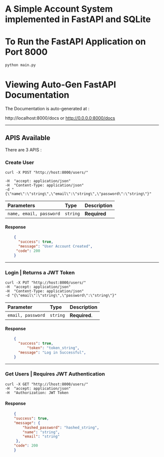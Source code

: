 # A Simple Account System implemented in FastAPI and SQLite

# To Run the FastAPI Application on Port 8000

```python
python main.py

```

# Viewing Auto-Gen FastAPI Documentation

The Documentation is auto-generated at :

http://localhost:8000/docs 
or
http://0.0.0.0:8000/docs

---

## APIS Available

There are 3 APIS :

### Create User
```http
curl -X POST "http://host:8000/users/" 

-H  "accept: application/json" 
-H  "Content-Type: application/json" 
-d "{\"name\":\"string\",\"email\":\"string\",\"password\":\"string\"}"
```

| Parameters | Type | Description |
| :--- | :--- | :--- |
| `name, email, password` | `string` | **Required** |

#### Response
```JSON
	{
	  "success": true,
	  "message": "User Account Created",
 	 "code": 200
	}
```


---

### Login | Returns a JWT Token

```http
curl -X PUT "http://host:8000/users/" 
-H  "accept: application/json" 
-H  "Content-Type: application/json" 
-d "{\"email\":\"string\",\"password\":\"string\"}"
```

| Parameter | Type | Description |
| :--- | :--- | :--- |
| `email, password` | `string` | **Required**. |

#### Response
```JSON
	{
	  "success": true,
          "token": "token_string",
	  "message": "Log in Successful",
	}
```

---

### Get Users | Requires JWT Authentication

```curl
curl -X GET "http://lhost:8000/users/" 
-H  "accept: application/json" 
-H  "Authorization: JWT Token
```
#### Response
```JSON
	{
  	"success": true,
  	"message": {
		"hashed_password": "hashed_string",
		"name": "string",
		"email": "string"
 	 },
  	"code": 200
	}
```

